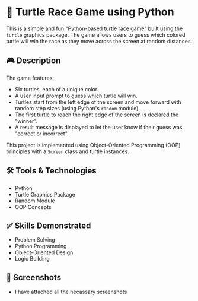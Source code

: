# 🐢 Turtle Race Game using Python

This is a simple and fun "Python-based turtle race game" built using the `turtle` graphics package.
The game allows users to guess which colored turtle will win the race as they move across the screen at random distances.

## 🎮 Description

The game features:
- Six turtles, each of a unique color.
- A user input prompt to guess which turtle will win.
- Turtles start from the left edge of the screen and move forward with random step sizes (using Python's `random` module).
- The first turtle to reach the right edge of the screen is declared the "winner".
- A result message is displayed to let the user know if their guess was "correct or incorrect".

This project is implemented using Object-Oriented Programming (OOP) principles with a `Screen` class and turtle instances.


## 🛠️ Tools & Technologies

- Python
- Turtle Graphics Package
- Random Module
- OOP Concepts

## ✅ Skills Demonstrated

- Problem Solving
- Python Programming
- Object-Oriented Design
- Logic Building

## 📸 Screenshots

- I have attached all the necassary screenshots

